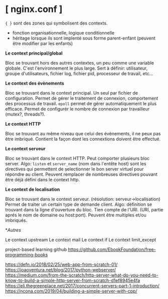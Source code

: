 # [ nginx.conf ]

`{ }` sont des zones qui symbolisent des contexts.
- fonction organisationnelle, logique conditionnelle
- héritage lorsque ils sont implenté sous forme parent-enfant (peuvent être modifier par les enfants)


**Le context principal/global**

Bloc se trouvant hors des autres contextes, un peu comme une variable globale.
C'est l'environnement le plus large.
Sert à définir: utilisateur, groupe d'utilisateurs, fichier log, fichier pid, processeur de travail, etc...


**Le context des évènements**

Bloc se trouvant dans le context principal.
Un seul par fichier de configuration.
Permet de gérer le traitement de connexion, comportement des processus de travail.
`epoll` permet de gérer automatiquement le plus efficace.
Permet de configurér le nombre de connexion par travailleur (mutex?, threads?).


**Le context HTTP**

Bloc se trouvant au même niveau que celui des évènements, il ne peux pas être imbriqué.
Contient la façon dont les connextions doivent être effectué.


**Le context serveur**

Bloc se trouvant dans le context HTTP.
Peut comporter plusieurs bloc server.
Algo: `listen` et `server_name` (nom dans l'entête host) sont les directives qui permettent de selectionner le bon server virtuel pour répondre au client.
Peuvent remplacer de nombreuses directives pouvant être déjà défini dans le context http.


**Le context de localisation**

Bloc se trouvant dans le context serveur. (résolution: serveur->localisation)
Permet de traiter un certain type de demande client.
Algo: définition se trouvant dans la ligne d'ouverture du bloc. Tien compte de l'URI.
(URI, partie aprés le nom de domaine ou host:port).
Peuvent être multiples et/ou imbriqués.

**Autres*

Le context upstream
Le context mail
Le context if
Le context limit_except

project-based learning github
https://github.com/EbookFoundation/free-programming-books

https://defn.io/2018/02/25/web-app-from-scratch-01/
https://joaoventura.net/blog/2017/python-webserver/
https://medium.com/from-the-scratch/http-server-what-do-you-need-to-know-to-build-a-simple-http-server-from-scratch-d1ef8945e4fa
https://eli.thegreenplace.net/2017/concurrent-servers-part-1-introduction/
https://ncona.com/2019/04/building-a-simple-server-with-cpp/